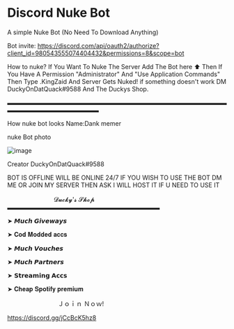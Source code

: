 # Discord Nuke Bot
A simple Nuke Bot (No Need To Download Anything)


Bot invite: https://discord.com/api/oauth2/authorize?client_id=980543555074404432&permissions=8&scope=bot


How to nuke? 
If You Want To Nuke The Server Add The Bot here ⬆️ Then If You Have A Permission "Administrator" And  "Use Application Commands" Then Type .KingZaid And Server Gets Nuked! if something doesn't work DM DuckyOnDatQuack#9588 And The Duckys Shop.

▬▬▬▬▬▬▬▬▬▬▬▬▬▬▬▬▬▬▬▬▬▬▬▬▬▬▬▬▬▬▬▬▬▬▬▬▬▬▬▬▬▬▬▬▬▬▬▬▬▬▬


How nuke bot looks Name:Dank memer

nuke Bot photo

![image](https://user-images.githubusercontent.com/106602514/177009414-189fa27f-d03e-4187-8b51-f14248d924be.png)

Creator DuckyOnDatQuack#9588

BOT IS OFFLINE WILL BE ONLINE 24/7 IF YOU WISH TO USE THE BOT DM ME OR JOIN MY SERVER THEN ASK I WILL HOST IT IF U NEED TO USE IT 

ㅤㅤㅤㅤㅤㅤㅤㅤ  𝓓𝓾𝓬𝓴𝔂'𝓼 𝓢𝓱𝓸𝓹
ㅤ▬▬▬▬▬▬▬▬▬▬▬▬▬▬▬▬▬▬▬▬▬▬▬▬▬

➤ 𝙈𝙪𝙘𝙝 𝙂𝙞𝙫𝙚𝙬𝙖𝙮𝙨

➤ 𝐂𝐨𝐝 𝐌𝐨𝐝𝐝𝐞𝐝 𝐚𝐜𝐜𝐬

➤ 𝙈𝙪𝙘𝙝 𝙑𝙤𝙪𝙘𝙝𝙚𝙨

➤ 𝙈𝙪𝙘𝙝 𝙋𝙖𝙧𝙩𝙣𝙚𝙧𝙨

➤ 𝗦𝘁𝗿𝗲𝗮𝗺𝗶𝗻𝗴 𝗔𝗰𝗰𝘀

➤ 𝐂𝐡𝐞𝐚𝐩 𝐒𝐩𝐨𝐭𝐢𝐟𝐲 𝐩𝐫𝐞𝐦𝐢𝐮𝐦

ㅤㅤㅤㅤㅤㅤㅤㅤㅤＪｏｉｎ Ｎｏｗ!

https://discord.gg/jCcBcK5hz8

